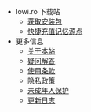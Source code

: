 - lowi.ro 下载站
  - [获取安装包](/)
  - [快捷充值记忆源点](purchase.md)
- 更多信息
  - [关于本站](about.md)
  - [疑问解答](faq.md)
  - [使用条款](tos.md)
  - [隐私政策](privacy.md)
  - [未成年人保护](minor.md)
  - [更新日志](changelog.md)

